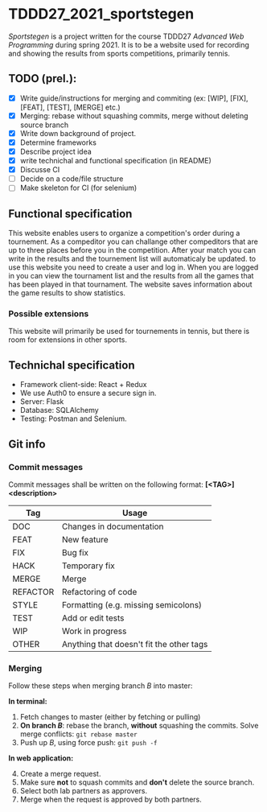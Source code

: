 # TDDD27_2021_sportstegen

_Sportstegen_ is a project written for the course TDDD27 _Advanced Web Programming_ during spring 2021. It is to be a website used for recording and showing the results from sports competitions, primarily tennis. 

## TODO (prel.):

- [X] Write guide/instructions for merging and commiting (ex: [WIP], [FIX], [FEAT], [TEST], [MERGE] etc.)
- [X] Merging: rebase without squashing commits, merge without deleting source branch
- [X] Write down background of project.
- [X] Determine frameworks
- [X] Describe project idea
- [X] write technichal and functional specification (in README)
- [X] Discusse CI
- [ ] Decide on a code/file structure
- [ ] Make skeleton for CI (for selenium)

## Functional specification

This website enables users to organize a competition's order during a tournement. As a compeditor you can challange other compeditors that are up to three places before you in the competition. After your match you can write in the results and the tournement list will automaticaly be updated. to use this website you need to create a user and log in. When you are logged in you can view the tournament list and the results from all the games that has been played in that tournament. The website saves information about the game results to show statistics. 

### Possible extensions

This website will primarily be used for tournements in tennis, but there is room for extensions in other sports. 

## Technichal specification

- Framework client-side: React + Redux
- We use Auth0 to ensure a secure sign in.
- Server: Flask
- Database: SQLAlchemy
- Testing: Postman and Selenium. 

## Git info

### Commit messages

Commit messages shall be written on the following format: **[\<TAG\>] \<description\>**

| Tag | Usage |
| ------ | ------ |
| DOC | Changes in documentation |
| FEAT | New feature |
| FIX | Bug fix |
| HACK | Temporary fix |
| MERGE| Merge |
| REFACTOR | Refactoring of code |
| STYLE | Formatting (e.g. missing semicolons) |
| TEST | Add or edit tests |
| WIP | Work in progress |
| OTHER | Anything that doesn't fit the other tags |

### Merging

Follow these steps when merging branch _B_ into master:

**In terminal:**

1. Fetch changes to master (either by fetching or pulling)
2. **On branch _B_**: rebase the branch, **without** squashing the commits. Solve merge conflicts: `git rebase master`
3. Push up _B_, using force push: `git push -f`

**In web application:**

4. Create a merge request.
5. Make sure **not** to squash commits and **don't** delete the source branch.
6. Select both lab partners as approvers.
7. Merge when the request is approved by both partners.

